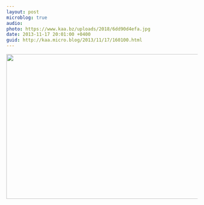 ```yaml
---
layout: post
microblog: true
audio: 
photo: https://www.kaa.bz/uploads/2018/6dd90d4efa.jpg
date: 2013-11-17 20:01:00 +0400
guid: http://kaa.micro.blog/2013/11/17/160100.html
---
```

<img src="https://www.kaa.bz/uploads/2018/6dd90d4efa.jpg" alt="" width="840" height="382" class="alignnone size-full wp-image-986" />
